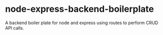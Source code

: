 # node-express-backend-boilerplate

A backend boiler plate for node and express using routes to perform CRUD API calls.
